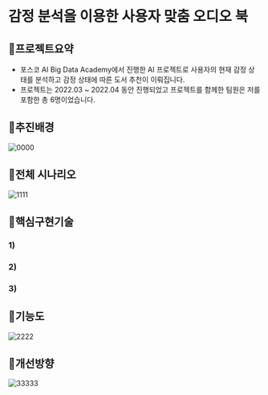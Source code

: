 # 감정 분석을 이용한 사용자 맞춤 오디오 북



## :pushpin:**프로젝트요약**
- 포스코 AI Big Data Academy에서 진행한 AI 프로젝트로 사용자의 현재 감정 상태를 분석하고 감정 상태에 따른 도서 추천이 이뤄집니다.
- 프로젝트는 2022.03 ~ 2022.04 동안 진행되었고 프로젝트를 함께한 팀원은 저를 포함한 총 6명이었습니다.




## :pushpin:**추진배경**
![0000](https://user-images.githubusercontent.com/99727385/176441030-e4aceefd-1f71-4005-9972-3128e9ef0735.PNG)
## :pushpin:**전체 시나리오**
![1111](https://user-images.githubusercontent.com/99727385/176441041-39a22e12-80bc-454c-b719-ee710f6d8164.PNG)

## :pushpin:**핵심구현기술**
### 1)
### 2)
### 3)

## :pushpin:**기능도**
![2222](https://user-images.githubusercontent.com/99727385/176441043-04a323e5-a4b0-4bf8-a4ce-4cc98560147c.PNG)
## :pushpin:**개선방향**
![33333](https://user-images.githubusercontent.com/99727385/176441046-9bf7563f-8ba2-4e5a-b3dd-e80c3c082e57.PNG)


